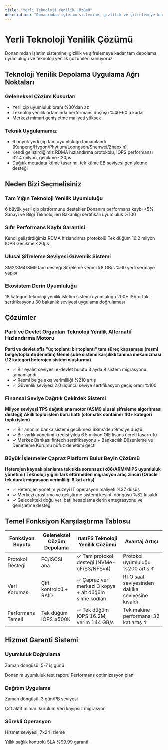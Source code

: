 ```yaml
---
title: "Yerli Teknoloji Yenilik Çözümü"
description: "Donanımdan işletim sistemine, gizlilik ve şifrelemeye kadar tam depolama uyumluluğu ve teknoloji yenilik çözümleri"
---
```


# Yerli Teknoloji Yenilik Çözümü

Donanımdan işletim sistemine, gizlilik ve şifrelemeye kadar tam depolama uyumluluğu ve teknoloji yenilik çözümleri sunuyoruz

## Teknoloji Yenilik Depolama Uygulama Ağrı Noktaları

### Geleneksel Çözüm Kusurları

- Yerli çip uyumluluk oranı %30'dan az
- Teknoloji yenilik ortamında performans düşüşü %40-60'a kadar
- Merkezi mimari genişletme maliyeti yüksek

### Teknik Uygulamamız

- 6 büyük yerli çip tam uyumluluğu tamamlandı (Kunpeng/Hygon/Phytium/Loongson/Shenwei/Zhaoxin)
- Kendi geliştirdiğimiz RDMA hızlandırma protokolü, IOPS performansı 32.4 milyon, gecikme <20μs
- Dağıtık metadata küme tasarımı, tek küme EB seviyesi genişletme desteği

## Neden Bizi Seçmelisiniz

### Tam Yığın Teknoloji Yenilik Uyumluluğu

6 büyük yerli çip platformunu destekler
Donanım performans kaybı <5%
Sanayi ve Bilgi Teknolojileri Bakanlığı sertifikalı uyumluluk %100

### Sıfır Performans Kaybı Garantisi

Kendi geliştirdiğimiz RDMA hızlandırma protokolü
Tek düğüm 16.2 milyon IOPS
Gecikme <20μs

### Ulusal Şifreleme Seviyesi Güvenlik Sistemi

SM2/SM4/SM9 tam desteği
Şifreleme verimi ≥8 GB/s
%60 yerli sermaye yapısı

### Ekosistem Derin Uyumluluğu

18 kategori teknoloji yenilik işletim sistemi uyumluluğu
200+ ISV ortak sertifikasyonu
30 bakanlık seviyesi uygulama doğrulaması

## Çözümler

### Parti ve Devlet Organları Teknoloji Yenilik Alternatif Hızlandırma Motoru

**Parti ve devlet ofis "üç toplantı bir toplantı" tam süreç kapsaması (resmi belge/toplantı/denetim)**
**Genel şube sistemi karşılıklı tanıma mekanizması (12 kategori heterojen sistem oluşturma)**

- ✓ Bir eyalet seviyesi e-devlet bulutu 3 ayda 8 sistem migrasyonu tamamlandı
- ✓ Resmi belge akış verimliliği %210 artış
- ✓ Güvenlik seviyesi 2.0 üçüncü seviye sertifikasyon geçiş oranı %100

### Finansal Seviye Dağıtık Çekirdek Sistemi

**Milyon seviyesi TPS dağıtık ana motor (ASM9 ulusal şifreleme algoritması desteği)**
**Akıllı toplu işlem boru hattı (otomatik container 40+ kategori toplu işlem)**

- ✓ Bir anonim banka sistemi gecikmesi 68ms'den 9ms'ye düştü
- ✓ Bir varlık yönetimi kredisi yılda 6.5 milyon OIE lisans ücreti tasarrufu
- ✓ Merkez Bankası fintech sertifikasyonu + Bankacılık Düzenleme ve Denetleme Kurumu nüfuz denetimi geçti

### Büyük İşletmeler Çapraz Platform Bulut Beyin Çözümü

**Heterojen kaynak planlama tek tıkla sorunsuz (x86/ARM/MIPS uyumluluk yönetimi)**
**Teknoloji yığını fark ettirmeden migrasyon araç zinciri (Oracle tek durak migrasyon verimliliği 6 kat artış)**

- ✓ Heterojen yönetim yüzeyi IT operasyon maliyeti %37 düşüş
- ✓ Merkezi araştırma ve geliştirme sistemi kesinti döngüsü %82 kısaldı
- ✓ Gelecekteki doğu veri batı hesaplama derin entegrasyonu ve genişletme desteği

## Temel Fonksiyon Karşılaştırma Tablosu

| Fonksiyon Boyutu | Geleneksel Çözüm Depolama | rustFS Teknoloji Yenilik Çözümü | Avantaj Artışı |
|---------|------------|--------------|----------|
| Protokol Desteği | FC/iSCSI ana | ✓ Tam protokol desteği (NVMe-oF/S3/NFSv4) | Protokol uyumluluğu %200 artış ↑ |
| Veri Koruması | Çift kontrolcü + RAID | ✓ Çapraz veri merkezi 3 kopya + alt düğüm silme kodları | RTO saat seviyesinden dakika seviyesine kısaldı |
| Performans Temeli | Tek düğüm IOPS ≤500K | ✓ Tek düğüm IOPS 16.2M, verim 144 GB/s | Tek makine performansı 32 kat artış ↑ |

## Hizmet Garanti Sistemi

### Uyumluluk Doğrulama

Zaman döngüsü: 5-7 iş günü

Donanım uyumluluk test raporu
Performans optimizasyon planı

### Dağıtım Uygulama

Zaman döngüsü: 3 gün/PB seviyesi

Çift aktif mimari kurulum
Veri kayıpsız migrasyon

### Sürekli Operasyon

Hizmet seviyesi: 7x24 izleme

Yıllık sağlık kontrolü
SLA %99.99 garanti
